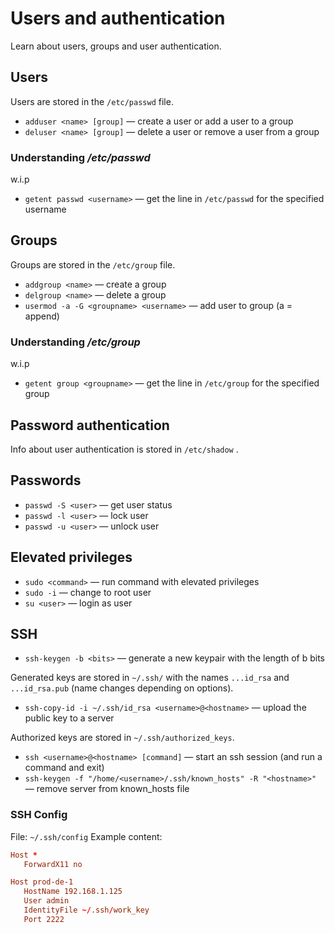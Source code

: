 # Users and authentication
Learn about users, groups and user authentication.

## Users
Users are stored in the `/etc/passwd` file. 

- `adduser <name> [group]` — create a user or add a user to a group
- `deluser <name> [group]` — delete a user or remove a user from a group

### Understanding _/etc/passwd_

w.i.p

- `getent passwd <username>` — get the line in `/etc/passwd` for the specified username

## Groups
Groups are stored in the `/etc/group` file.

- `addgroup <name>` — create a group
- `delgroup <name>` — delete a group
- `usermod -a -G <groupname> <username>` — add user to group (a = append)

### Understanding _/etc/group_

w.i.p

- `getent group <groupname>` — get the line in `/etc/group` for the specified group

## Password authentication
Info about user authentication is stored in `/etc/shadow` .

## Passwords
- `passwd -S <user>` — get user status
- `passwd -l <user>` — lock user
- `passwd -u <user>` — unlock user

## Elevated privileges
- `sudo <command>` — run command with elevated privileges
- `sudo -i` — change to root user
- `su <user>` — login as user


## SSH
- `ssh-keygen -b <bits>` — generate a new keypair with the length of b bits

Generated keys are stored in `~/.ssh/` with the names `...id_rsa` and `...id_rsa.pub` (name changes depending on options).

- `ssh-copy-id -i ~/.ssh/id_rsa <username>@<hostname>` — upload the public key to a server

Authorized keys are stored in `~/.ssh/authorized_keys`.

- `ssh <username>@<hostname> [command]` — start an ssh session (and run a command and exit)
- `ssh-keygen -f "/home/<username>/.ssh/known_hosts" -R "<hostname>"` — remove server from known_hosts file

### SSH Config
File: `~/.ssh/config`
Example content:
```conf
Host *
   ForwardX11 no

Host prod-de-1
   HostName 192.168.1.125
   User admin
   IdentityFile ~/.ssh/work_key
   Port 2222
```

